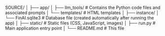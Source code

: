 SOURCE/
│
├── app/
│   ├── llm_tools/            # Contains the Python code files and associated prompts
│   └── templates/            # HTML templates
│
├── instance/
│   └── FinAI.sqlite3         # Database file (created automatically after running the app)
│
├── static/                   # Static files (CSS, JavaScript, images)
│
├── run.py                    # Main application entry point
│
└── README.md                 # This file
